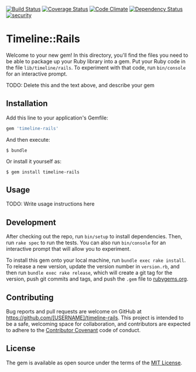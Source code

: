 [![Build Status](https://travis-ci.org/Insynia/timeline_rails.svg?branch=master)](https://travis-ci.org/Insynia/timeline_rails)
[![Coverage Status](https://coveralls.io/repos/github/Insynia/timeline_rails/badge.svg?branch=master)](https://coveralls.io/github/Insynia/timeline_rails?branch=master)
[![Code Climate](https://codeclimate.com/github/Insynia/timeline-rails/badges/gpa.svg)](https://codeclimate.com/github/Insynia/timeline-rails)
[![Dependency Status](https://gemnasium.com/badges/github.com/Insynia/timeline-rails.svg)](https://gemnasium.com/github.com/Insynia/timeline-rails)
[![security](https://hakiri.io/github/Insynia/timeline-rails/master.svg)](https://hakiri.io/github/Insynia/timeline-rails/master)

# Timeline::Rails

Welcome to your new gem! In this directory, you'll find the files you need to be able to package up your Ruby library into a gem. Put your Ruby code in the file `lib/timeline/rails`. To experiment with that code, run `bin/console` for an interactive prompt.

TODO: Delete this and the text above, and describe your gem

## Installation

Add this line to your application's Gemfile:

```ruby
gem 'timeline-rails'
```

And then execute:

    $ bundle

Or install it yourself as:

    $ gem install timeline-rails

## Usage

TODO: Write usage instructions here

## Development

After checking out the repo, run `bin/setup` to install dependencies. Then, run `rake spec` to run the tests. You can also run `bin/console` for an interactive prompt that will allow you to experiment.

To install this gem onto your local machine, run `bundle exec rake install`. To release a new version, update the version number in `version.rb`, and then run `bundle exec rake release`, which will create a git tag for the version, push git commits and tags, and push the `.gem` file to [rubygems.org](https://rubygems.org).

## Contributing

Bug reports and pull requests are welcome on GitHub at https://github.com/[USERNAME]/timeline-rails. This project is intended to be a safe, welcoming space for collaboration, and contributors are expected to adhere to the [Contributor Covenant](http://contributor-covenant.org) code of conduct.


## License

The gem is available as open source under the terms of the [MIT License](http://opensource.org/licenses/MIT).

